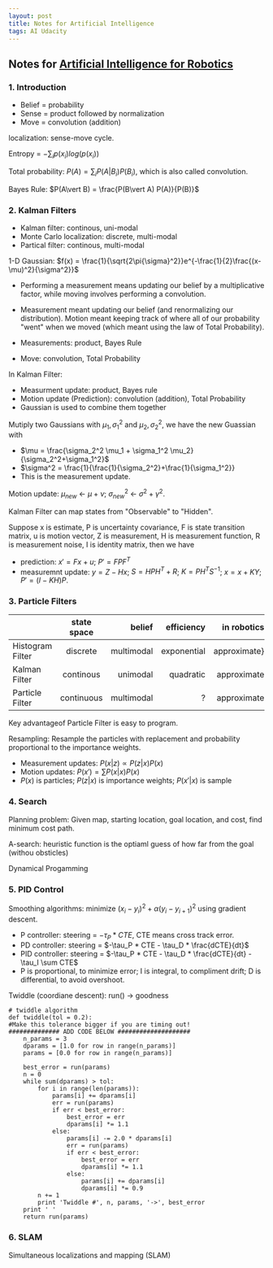```yaml
---
layout: post
title: Notes for Artificial Intelligence
tags: AI Udacity
---
```



## Notes for [Artificial Intelligence for Robotics](https://www.udacity.com/course/artificial-intelligence-for-robotics--cs373)

### 1. Introduction

* Belief = probability
* Sense = product followed by normalization
* Move = convolution (addition)

localization: sense-move cycle.

Entropy = $-\sum_i p(x_i) log(p(x_i))$

Total probability: $P(A) = \sum_iP(A\vert B_i) P(B_i)$, which is also called convolution.

Bayes Rule: $P(A\vert B) = \frac{P(B\vert A) P(A)}{P(B)}$

### 2. Kalman Filters

* Kalman filter: continous, uni-modal
* Monte Carlo localization: discrete, multi-modal
* Partical filter: continous, multi-modal

 1-D Gaussian: $f(x) = \frac{1}{\sqrt{2\pi{\sigma}^2}}e^{-\frac{1}{2}\frac{(x-\mu)^2}{\sigma^2}}$

* Performing a measurement means updating our belief by a multiplicative factor, while moving involves performing a convolution.
* Measurement meant updating our belief (and renormalizing our distribution). Motion meant keeping track of where all of our probability "went" when we moved (which meant using the law of Total Probability).

* Measurements: product, Bayes Rule
* Move: convolution, Total Probability

In Kalman Filter:

* Measurment update: product, Bayes rule
* Motion update (Prediction): convolution (addition), Total Probability
* Gaussian is used to combine them together

Mutiply two Gaussians with $\mu_1, \sigma_1^2$ and $\mu_2, \sigma_2^2$, we have the new Guassian with

* $\mu = \frac{\sigma_2^2 \mu_1 + \sigma_1^2 \mu_2}{\sigma_2^2+\sigma_1^2}$
* $\sigma^2 = \frac{1}{\frac{1}{\sigma_2^2}+\frac{1}{\sigma_1^2}}
* This is the measurement update.

Motion update: $\mu_{new}$ <- $\mu + \nu$; $\sigma_{new}^2$ <- $\sigma^2+ \gamma^2$.

Kalman Filter can map states from "Observable" to "Hidden".

Suppose x is estimate, P is uncertainty covariance, F is state transition matrix, u is motion vector, Z is measurement, H is measurement function, R is measurement noise, I is identity matrix, then we have

* prediction: $x' = Fx+u$; $P'=FPF^T$
* measuremnt update: $y=Z-Hx$; $S=HPH^T+R$; $K=PH^TS^{-1}$; $x=x+KY$; $P' =(I-KH)P$.

### 3. Particle Filters

|  |state space | belief | efficiency | in robotics|
| -|:----------:| -------:|-------:|---------:|
|Histogram Filter| discrete| multimodal| exponential|approximate}
|Kalman Filter| continous| unimodal| quadratic | approximate|
|Particle Filter| continuous| multimodal|?|approximate|

Key advantageof Particle Filter is easy to program.

Resampling: Resample the particles with replacement and probability proportional to the importance weights.

* Measurement updates: $P(x\vert z) \propto P(z\vert x) P(x)$
* Motion updates: $P(x') = \sum P(x\vert x) P(x)$
* $P(x)$ is particles; $P(z\vert x)$ is importance weights; $P(x'\vert x)$ is sample

### 4. Search

Planning problem: Given map, starting location, goal location, and cost, find minimum cost path.

A-search: heuristic function is the optiaml guess of how far from the goal (withou obsticles)

Dynamical Progamming

### 5. PID Control

Smoothing algorithms: minimize $(x_i - y_i)^2 + \alpha (y_i - y_{i+1})^2$ using gradient descent.

* P controller:  steering = $-\tau_P * CTE$, CTE means cross track error.
* PD controller: steering = $-\tau_P * CTE - \tau_D * \frac{dCTE}{dt}$
* PID controller: steering = $-\tau_P * CTE - \tau_D * \frac{dCTE}{dt} - \tau_I \sum CTE$
* P is proportional, to minimize error; I is integral, to compliment drift; D is differential, to avoid overshoot.

Twiddle (coordiane descent): run() -> goodness

```pyton
# twiddle algorithm
def twiddle(tol = 0.2):
#Make this tolerance bigger if you are timing out!
############## ADD CODE BELOW ####################
    n_params = 3
    dparams = [1.0 for row in range(n_params)]
    params = [0.0 for row in range(n_params)]

    best_error = run(params)
    n = 0
    while sum(dparams) > tol:
        for i in range(len(params)):
            params[i] += dparams[i]
            err = run(params)
            if err < best_error:
                best_error = err
                dparams[i] *= 1.1
            else:
                params[i] -= 2.0 * dparams[i]
                err = run(params)
                if err < best_error:
                    best_error = err
                    dparams[i] *= 1.1
                else:
                    params[i] += dparams[i]
                    dparams[i] *= 0.9
        n += 1
        print 'Twiddle #', n, params, '->', best_error
    print ' '
    return run(params)
```

### 6. SLAM

Simultaneous localizations and mapping (SLAM)






